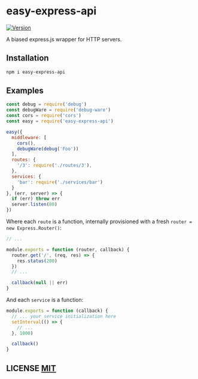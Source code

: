 # easy-express-api
[![Version](https://img.shields.io/npm/v/easy-express-api.svg)](https://www.npmjs.org/package/easy-express-api)

A biased express.js wrapper for HTTP servers.


## Installation
``` bash
npm i easy-express-api
```


## Examples
``` javascript
const debug = require('debug')
const debugWare = require('debug-ware')
const cors = require('cors')
const easy = require('easy-express-api')

easy({
  middleware: [
    cors(),
    debugWare(debug('Foo'))
  ],
  routes: {
    '/3': require('./routes/3'),
  },
  services: {
    'bar': require('./services/bar')
  }
}, (err, server) => {
  if (err) throw err
  server.listen(80)
})
```

Where each `route` is a function, internally provisioned with a fresh `router = new Express.Router()`:
``` js
// ...

module.exports = function (router, callback) {
  router.get('/', (req, res) => {
    res.status(200)
  })
  // ...

  callback(null || err)
}
```

And each `service` is a function:

``` js
module.exports = function (callback) {
  // ... your service initialization here
  setInterval(() => {
    // ...
  }, 1000)

  callback()
}
```


## LICENSE [MIT](LICENSE)

